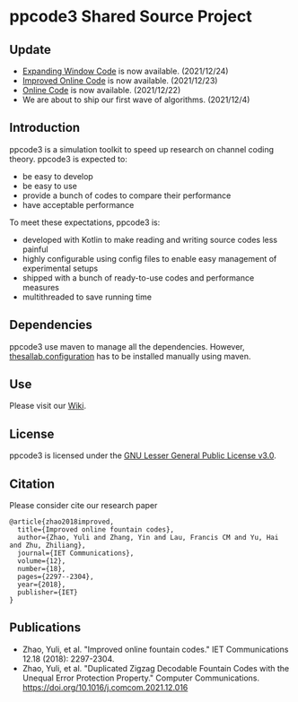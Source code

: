 # ppcode3 Shared Source Project
## Update
* [Expanding Window Code](https://github.com/zhangyin-github/ppcode3/wiki/code-uep-expanding-window) is now available. (2021/12/24)
* [Improved Online Code](https://github.com/zhangyin-github/ppcode3/wiki/code-ep-imrpovedonline) is now available. (2021/12/23)
* [Online Code](https://github.com/zhangyin-github/ppcode3/wiki/code-ep-online) is now available. (2021/12/22)
* We are about to ship our first wave of algorithms. (2021/12/4)
## Introduction
ppcode3 is a simulation toolkit to speed up research on channel coding theory. ppcode3 is expected to:
* be easy to develop
* be easy to use
* provide a bunch of codes to compare their performance
* have acceptable performance

To meet these expectations, ppcode3 is:
* developed with Kotlin to make reading and writing source codes less painful
* highly configurable using config files to enable easy management of experimental setups
* shipped with a bunch of ready-to-use codes and performance measures
* multithreaded to save running time
## Dependencies
ppcode3 use maven to manage all the dependencies. However, [thesallab.configuration](https://github.com/zhangyin-github/thesallab.configuration) has to be installed manually using maven.
## Use
Please visit our [Wiki](https://github.com/zhangyin-github/ppcode3/wiki).
## License
ppcode3 is licensed under the [GNU Lesser General Public License v3.0](https://www.gnu.org/licenses/lgpl-3.0-standalone.html).
## Citation
Please consider cite our research paper
```
@article{zhao2018improved,
  title={Improved online fountain codes},
  author={Zhao, Yuli and Zhang, Yin and Lau, Francis CM and Yu, Hai and Zhu, Zhiliang},
  journal={IET Communications},
  volume={12},
  number={18},
  pages={2297--2304},
  year={2018},
  publisher={IET}
}
```
## Publications
* Zhao, Yuli, et al. "Improved online fountain codes." IET Communications 12.18 (2018): 2297-2304.
* Zhao, Yuli, et al. "Duplicated Zigzag Decodable Fountain Codes with the Unequal Error Protection Property." Computer Communications. https://doi.org/10.1016/j.comcom.2021.12.016
